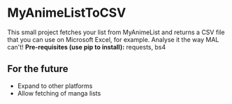 # MyAnimeListToCSV
This small project fetches your list from MyAnimeList and returns a CSV file that you can use on Microsoft Excel, for example. Analyse it the way MAL can't!
**Pre-requisites (use pip to install):** requests, bs4

## For the future
- Expand to other platforms
- Allow fetching of manga lists

